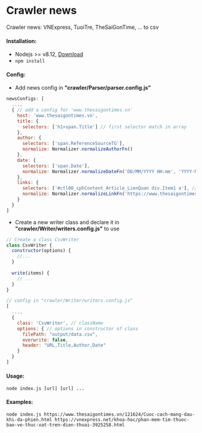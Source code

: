 # Crawler news
Crawler news: VNExpress, TuoiTre, TheSaiGonTime, ... to csv

#### Installation:
- Nodejs >= v8.12, [Download](https://nodejs.org/en/download/)
- `npm install`

#### Config:
- Add news config in **"crawler/Parser/parser.config.js"**
```javascript
newsConfigs: [
  ...,
  { // add a config for 'www.thesaigontimes.vn'
    host: 'www.thesaigontimes.vn',
    title: {
      selectors: ['h1>span.Title'] // first selector match in array
    },
    author: {
      selectors: ['span.ReferenceSourceTG'],
      normalize: Normalizer.normalizeAuthorFn()
    },
    date: {
      selectors: ['span.Date'],
      normalize: Normalizer.normalizeDateFn('DD/MM/YYYY HH:mm', 'YYYY-MM-DD HH:mm'), // 'DD/MM/YYYY HH:mm' -> 'YYYY-MM-DD HH:mm'
    },
    links: {
      selectors: ['#ctl00_cphContent_Article_LienQuan div.Item1 a'], // all selectors in array
      normalize: Normalizer.normalizeLinkFn('https://www.thesaigontimes.vn'), // baseUrl: 'https://www.thesaigontimes.vn'
    }
  }
]
```
- Create a new writer class and declare it in **"crawler/Writer/writers.config.js"** to use
```javascript
// Create a class CsvWriter
class CsvWriter {
  constructor(options) {
    //...
  }
  
  write(items) {
    // ...
  }
}

// config in "crawler/Writer/writers.config.js"
[
  ...,
  {
    class: 'CsvWriter', // className
    options: { // options in constructor of class
      filePath: "output/data.csv",
      overwrite: false,
      header: "URL,Title,Author,Date"
    }
  }
]
```

#### Usage:
`node index.js [url] [url] ...`

#### Examples:
`node index.js https://www.thesaigontimes.vn/121624/Cuoc-cach-mang-dau-khi-da-phien.html https://vnexpress.net/khoa-hoc/phan-mem-tim-thuoc-bao-ve-thuc-vat-tren-dien-thoai-3925258.html`
